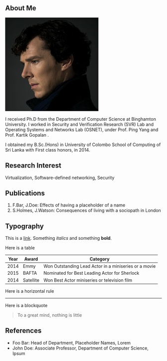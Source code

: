 ## About Me

<img class="profile-picture" src="sherlock.jpg">

I received Ph.D from the Department of Computer Science at Binghamton University. I worked in Security and Verification Research (SVR) Lab and Operating Systems and Networks Lab (OSNET), under Prof. Ping Yang and Prof. Kartik Gopalan . 

I obtained my B.Sc.(Hons) in University of Colombo School of Computing of Sri Lanka with First class honors, in 2014.


## Research Interest

Virtualization, Software-defined networking, Security
## Publications

1. F.Bar, J.Doe: Effects of having a placeholder of a name
2. S.Holmes, J.Watson: Consequences of living with a sociopath in London

## Typography

This is a [link](http://google.com). Something *italics* and something **bold**.

Here is a table

Year | Award | Category
-----|-------|--------
2014 | Emmy  | Won Outstanding Lead Actor in a miniseries or a movie
2015 | BAFTA | Nominated for Best Leading Actor for Sherlock
2014 | Satellite | Won Best Actor miniseries or television film

Here is a horizontal rule

---

Here is a blockquote

> To a great mind, nothing is little

## References

* Foo Bar: Head of Department, Placeholder Names, Lorem
* John Doe: Associate Professor, Department of Computer Science, Ipsum
